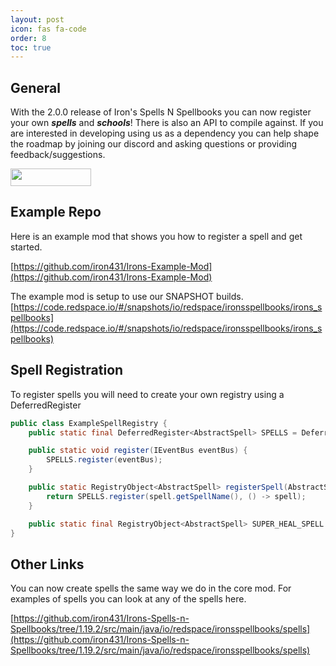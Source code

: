 ```yaml
---
layout: post
icon: fas fa-code
order: 8
toc: true
---
```


## General
With the 2.0.0 release of Iron's Spells N Spellbooks you can now register your own **_spells_** and **_schools_**!  There is also an API to compile against. If you are interested in developing using us as a dependency you can help shape the roadmap by joining our discord and asking questions or providing feedback/suggestions.   

<a href="https://discord.gg/TRzEdrndM2"><img src="https://img.shields.io/discord/1104430139275743293.svg?label=&amp;logo=discord&amp;logoColor=ffffff&amp;color=7389D8&amp;labelColor=6A7EC2&amp;style=for-the-badge" alt="" width="129" height="28" /></a>

## Example Repo
Here is an example mod that shows you how to register a spell and get started.

[https://github.com/iron431/Irons-Example-Mod](https://github.com/iron431/Irons-Example-Mod)

The example mod is setup to use our SNAPSHOT builds.
[https://code.redspace.io/#/snapshots/io/redspace/ironsspellbooks/irons_spellbooks](https://code.redspace.io/#/snapshots/io/redspace/ironsspellbooks/irons_spellbooks)

## Spell Registration
To register spells you will need to create your own registry using a DeferredRegister

```java
public class ExampleSpellRegistry {
    public static final DeferredRegister<AbstractSpell> SPELLS = DeferredRegister.create(SpellRegistry.SPELL_REGISTRY_KEY, IronsExampleMod.MODID);

    public static void register(IEventBus eventBus) {
        SPELLS.register(eventBus);
    }

    public static RegistryObject<AbstractSpell> registerSpell(AbstractSpell spell) {
        return SPELLS.register(spell.getSpellName(), () -> spell);
    }

    public static final RegistryObject<AbstractSpell> SUPER_HEAL_SPELL = registerSpell(new SuperHealSpell());
}
```

## Other Links

You can now create spells the same way we do in the core mod.  For examples of spells you can look at any of the spells here.

[https://github.com/iron431/Irons-Spells-n-Spellbooks/tree/1.19.2/src/main/java/io/redspace/ironsspellbooks/spells](https://github.com/iron431/Irons-Spells-n-Spellbooks/tree/1.19.2/src/main/java/io/redspace/ironsspellbooks/spells)

